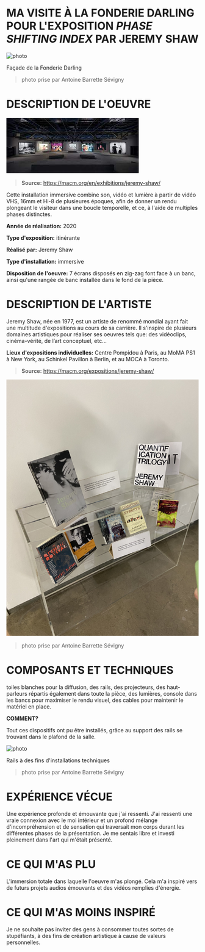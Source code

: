 # MA VISITE À LA FONDERIE DARLING POUR L'EXPOSITION *PHASE SHIFTING INDEX* PAR JEREMY SHAW


![photo](media/jeremy_shaw_facade.JPG)

Façade de la Fonderie Darling

> photo prise par Antoine Barrette Sévigny

# DESCRIPTION DE L'OEUVRE

![photo](media/jeremy_shaw_exposition.JPG)

> **Source:** <https://macm.org/en/exhibitions/jeremy-shaw/>

Cette installation immersive combine son, vidéo et lumière à partir de vidéo VHS, 16mm et Hi-8 de plusieures époques, afin de donner un rendu plongeant le visiteur dans une boucle temporelle, et ce, à l'aide de multiples phases distinctes.

**Année de réalisation:** 2020 

**Type d'exposition:** itinérante

**Réalisé par:** Jeremy Shaw

**Type d'installation:** immersive

**Disposition de l'oeuvre:** 7 écrans disposés en zig-zag font face à un banc, ainsi qu'une rangée de banc installée dans le fond de la pièce.

# DESCRIPTION DE L'ARTISTE

Jeremy Shaw, née en 1977, est un artiste de renommé mondial ayant fait une multitude d'expositions au cours de sa carrière. Il s'inspire de plusieurs domaines artistiques pour réaliser ses oeuvres tels que: des vidéoclips, cinéma-vérité, de l’art conceptuel, etc...

**Lieux d'expositions individuelles:** Centre Pompidou à Paris, au MoMA PS1 à New York, au Schinkel Pavillon à Berlin, et au MOCA à Toronto.

> **Source:** <https://macm.org/expositions/jeremy-shaw/>

![photo](media/jeremy_shaw_livre_artiste.JPG)

> photo prise par Antoine Barrette Sévigny

# COMPOSANTS ET TECHNIQUES

toiles blanches pour la diffusion, des rails, des projecteurs, des haut-parleurs répartis également dans toute la pièce, des lumières, console dans les bancs pour maximiser le rendu visuel, des cables pour maintenir le matériel en place. 

**COMMENT?**

Tout ces dispositifs ont pu être installés, grâce au support des rails se trouvant dans le plafond de la salle.

![photo](media/jeremy_shaw_lumières.JPG)

Rails à des fins d'installations techniques

> photo prise par Antoine Barrette Sévigny

# EXPÉRIENCE VÉCUE

Une expérience profonde et émouvante que j'ai ressenti. J'ai ressenti une vraie connexion avec le moi intérieur et un profond mélange d'incompréhension et de sensation qui traversait mon corps durant les différentes phases de la présentation. Je me sentais libre et investi pleinement dans l'art qui m'était présenté.

# CE QUI M'AS PLU

L'immersion totale dans laquelle l'oeuvre m'as plongé. Cela m'a inspiré vers de futurs projets audios émouvants et des vidéos remplies d'énergie.

# CE QUI M'AS MOINS INSPIRÉ

Je ne souhaite pas inviter des gens à consommer toutes sortes de stupéfiants, à des fins de création artistique à cause de valeurs personnelles.
